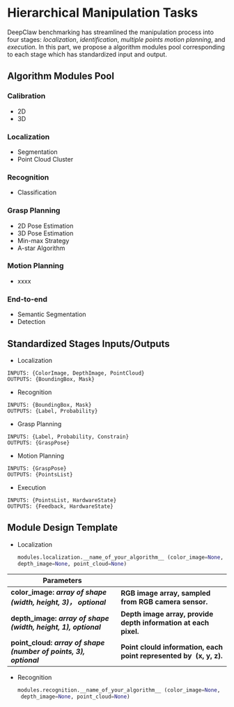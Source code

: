 # Hierarchical Manipulation Tasks

DeepClaw benchmarking has streamlined the manipulation process into four stages: *localization*, *identification*, *multiple points motion planning*, and *execution*. In this part, we propose a algorithm modules pool corresponding to each stage which has standardized input and output.

## Algorithm Modules Pool

### Calibration

- 2D
- 3D

### Localization

- Segmentation
- Point Cloud Cluster

### Recognition

- Classification

### Grasp Planning

- 2D Pose Estimation
- 3D Pose Estimation
- Min-max Strategy
- A-star Algorithm

### Motion Planning

- xxxx

### End-to-end

- Semantic Segmentation
- Detection

## Standardized Stages Inputs/Outputs

- Localization

```
INPUTS: {ColorImage, DepthImage, PointCloud}
OUTPUTS: {BoundingBox, Mask}
```

- Recognition

```
INPUTS: {BoundingBox, Mask}
OUTPUTS: {Label, Probability}
```

- Grasp Planning

```
INPUTS: {Label, Probability, Constrain}
OUTPUTS: {GraspPose}
```

- Motion Planning

```
INPUTS: {GraspPose}
OUTPUTS: {PointsList}
```

- Execution

```
INPUTS: {PointsList, HardwareState}
OUTPUTS: {Feedback, HardwareState}
```

## Module Design Template

- Localization
  
  ```Python
  modules.localization.__name_of_your_algorithm__ (color_image=None, 
  depth_image=None, point_cloud=None)
  ```

| Parameters                                                        |                                                                     |
| ----------------------------------------------------------------- | ------------------------------------------------------------------- |
| **color_image: *array of shape (width, height, 3)， optional***    | **RGB image array, sampled from RGB camera sensor.**                |
| **depth_image: *array of shape (width, height, 1), optional***    | **Depth image array, provide depth information at each pixel.**     |
| **point_cloud: *array of shape (number of points, 3), optional*** | **Point clould information, each point represented by  (x, y, z).** |

- Recognition
  
  ```python
  modules.recognition.__name_of_your_algorithm__ (color_image=None,
   depth_image=None, point_cloud=None)
  ```
  
  


